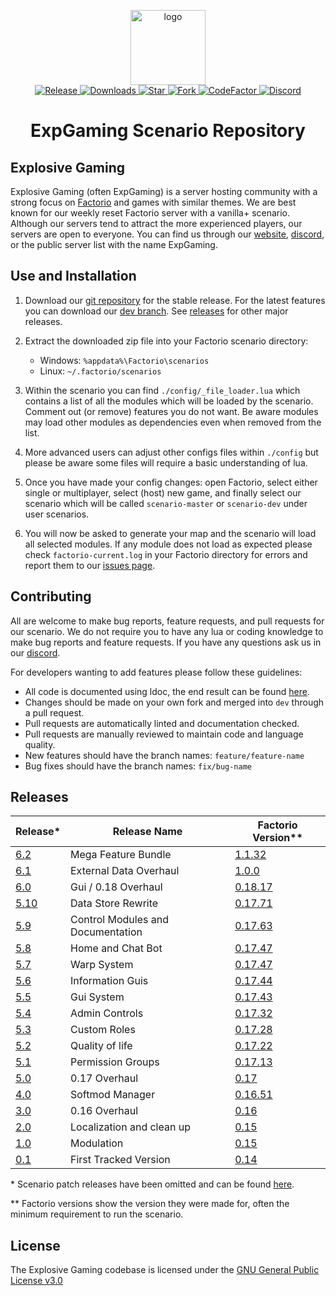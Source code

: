 <p align="center">
  <img alt="logo" src="https://avatars2.githubusercontent.com/u/39745392?s=200&v=4" width="120">
  <br>
  <a href="https://github.com/explosivegaming/scenario/tags">
    <img src="https://img.shields.io/github/tag/explosivegaming/scenario.svg?label=Release" alt="Release">
  </a>
  <a href="https://github.com/explosivegaming/scenario/archive/master.zip">
    <img src="https://img.shields.io/github/downloads/explosivegaming/scenario/total.svg?label=Downloads" alt="Downloads">
  </a>
  <a href="https://github.com/explosivegaming/scenario/stargazers">
    <img src="https://img.shields.io/github/stars/explosivegaming/scenario.svg?label=Stars" alt="Star">
  </a>
  <a href="http://github.com/explosivegaming/scenario/fork">
    <img src="https://img.shields.io/github/forks/explosivegaming/scenario.svg?label=Forks" alt="Fork">
  </a>
  <a href="https://www.codefactor.io/repository/github/explosivegaming/scenario">
    <img src="https://www.codefactor.io/repository/github/explosivegaming/scenario/badge" alt="CodeFactor">
  </a>
  <a href="https://discord.explosivegaming.nl">
    <img src="https://discordapp.com/api/guilds/260843215836545025/widget.png?style=shield" alt="Discord">
  </a>
</p>
<h1 align="center">ExpGaming Scenario Repository</h2>

## Explosive Gaming

Explosive Gaming (often ExpGaming) is a server hosting community with a strong focus on [Factorio](factorio) and games with similar themes. We are best known for our weekly reset Factorio server with a vanilla+ scenario. Although our servers tend to attract the more experienced players, our servers are open to everyone. You can find us through our [website], [discord], or the public server list with the name ExpGaming.

## Use and Installation

1) Download our [git repository](stable-dl) for the stable release. For the latest features you can download our [dev branch](experimental-dl). See [releases](#releases) for other major releases.

2) Extract the downloaded zip file into your Factorio scenario directory:
    * Windows: `%appdata%\Factorio\scenarios`
    * Linux: `~/.factorio/scenarios`

3) Within the scenario you can find `./config/_file_loader.lua` which contains a list of all the modules which will be loaded by the scenario. Comment out (or remove) features you do not want. Be aware modules may load other modules as dependencies even when removed from the list.

4) More advanced users can adjust other configs files within `./config` but please be aware some files will require a basic understanding of lua.

5) Once you have made your config changes: open Factorio, select either single or multiplayer, select (host) new game, and finally select our scenario which will be called `scenario-master` or `scenario-dev` under user scenarios.

6) You will now be asked to generate your map and the scenario will load all selected modules. If any module does not load as expected please check `factorio-current.log` in your Factorio directory for errors and report them to our [issues page](issues).

## Contributing

All are welcome to make bug reports, feature requests, and pull requests for our scenario. We do not require you to have any lua or coding knowledge to make bug reports and feature requests. If you have any questions ask us in our [discord].

For developers wanting to add features please follow these guidelines:

* All code is documented using ldoc, the end result can be found [here](docs).
* Changes should be made on your own fork and merged into `dev` through a pull request.
* Pull requests are automatically linted and documentation checked.
* Pull requests are manually reviewed to maintain code and language quality.
* New features should have the branch names: `feature/feature-name`
* Bug fixes should have the branch names: `fix/bug-name`

## Releases

| Release* | Release Name | Factorio Version** |
|---|---|---|
| [6.2][s6.2] | Mega Feature Bundle | [1.1.32][f1.1.32] |
| [6.1][s6.1] | External Data Overhaul | [1.0.0][f1.0.0] |
| [6.0][s6.0] | Gui / 0.18 Overhaul | [0.18.17][f0.18.17] |
| [5.10][s5.10] | Data Store Rewrite | [0.17.71][f0.17.71] |
| [5.9][s5.9] | Control Modules and Documentation | [0.17.63][f0.17.63] |
| [5.8][s5.8] | Home and Chat Bot | [0.17.47][f0.17.49] |
| [5.7][s5.7] | Warp System | [0.17.47][f0.17.47] |
| [5.6][s5.6] | Information Guis | [0.17.44][f0.17.44] |
| [5.5][s5.5] | Gui System | [0.17.43][f0.17.43] |
| [5.4][s5.4] | Admin Controls | [0.17.32][f0.17.32] |
| [5.3][s5.3] | Custom Roles | [0.17.28][f0.17.28] |
| [5.2][s5.2] | Quality of life | [0.17.22][f0.17.22] |
| [5.1][s5.1] | Permission Groups | [0.17.13][f0.17.13] |
| [5.0][s5.0] | 0.17 Overhaul| [0.17][f0.17.9] |
| [4.0][s4.0] | Softmod Manager | [0.16.51][f0.16.51] |
| [3.0][s3.0] | 0.16 Overhaul | [0.16][f0.16] |
| [2.0][s2.0] | Localization and clean up | [0.15][f0.15] |
| [1.0][s1.0] | Modulation | [0.15][f0.15] |
| [0.1][s0.1] | First Tracked Version | [0.14][f0.14] |

\* Scenario patch releases have been omitted and can be found [here](https://github.com/explosivegaming/scenario/releases).

\*\* Factorio versions show the version they were made for, often the minimum requirement to run the scenario.

[s6.2]: https://github.com/explosivegaming/scenario/releases/tag/6.2.0
[s6.1]: https://github.com/explosivegaming/scenario/releases/tag/6.1.0
[s6.0]: https://github.com/explosivegaming/scenario/releases/tag/6.0.0
[s5.10]: https://github.com/explosivegaming/scenario/releases/tag/5.10.0
[s5.9]: https://github.com/explosivegaming/scenario/releases/tag/5.9.0
[s5.8]: https://github.com/explosivegaming/scenario/releases/tag/5.8.0
[s5.7]: https://github.com/explosivegaming/scenario/releases/tag/5.7.0
[s5.6]: https://github.com/explosivegaming/scenario/releases/tag/5.6.0
[s5.5]: https://github.com/explosivegaming/scenario/releases/tag/5.5.0
[s5.4]: https://github.com/explosivegaming/scenario/releases/tag/5.4.0
[s5.3]: https://github.com/explosivegaming/scenario/releases/tag/5.3.0
[s5.2]: https://github.com/explosivegaming/scenario/releases/tag/5.2.0
[s5.1]: https://github.com/explosivegaming/scenario/releases/tag/5.1.0
[s5.0]: https://github.com/explosivegaming/scenario/releases/tag/5.0.0
[s4.0]: https://github.com/explosivegaming/scenario/releases/tag/v4.0
[s3.0]: https://github.com/explosivegaming/scenario/releases/tag/v3.0
[s2.0]: https://github.com/explosivegaming/scenario/releases/tag/v2.0
[s1.0]: https://github.com/explosivegaming/scenario/releases/tag/v1.0
[s0.1]: https://github.com/explosivegaming/scenario/releases/tag/v0.1

[f1.1.32]: https://wiki.factorio.com/Version_history/1.1.0#1.1.32
[f1.0.0]: https://wiki.factorio.com/Version_history/1.0.0#1.0.0
[f0.18.17]: https://wiki.factorio.com/Version_history/0.18.0#0.18.17
[f0.17.71]: https://wiki.factorio.com/Version_history/0.17.0#0.17.71
[f0.17.63]: https://wiki.factorio.com/Version_history/0.17.0#0.17.63
[f0.17.49]: https://wiki.factorio.com/Version_history/0.17.0#0.17.49
[f0.17.47]: https://wiki.factorio.com/Version_history/0.17.0#0.17.47
[f0.17.44]: https://wiki.factorio.com/Version_history/0.17.0#0.17.44
[f0.17.43]: https://wiki.factorio.com/Version_history/0.17.0#0.17.43
[f0.17.32]: https://wiki.factorio.com/Version_history/0.17.0#0.17.32
[f0.17.28]: https://wiki.factorio.com/Version_history/0.17.0#0.17.28
[f0.17.22]: https://wiki.factorio.com/Version_history/0.17.0#0.17.22
[f0.17.13]: https://wiki.factorio.com/Version_history/0.17.0#0.17.13
[f0.17.9]: https://wiki.factorio.com/Version_history/0.17.0#0.17.9
[f0.16.51]: https://wiki.factorio.com/Version_history/0.16.0#0.16.51
[f0.16]: https://wiki.factorio.com/Version_history/0.16.0
[f0.15]: https://wiki.factorio.com/Version_history/0.15.0
[f0.14]: https://wiki.factorio.com/Version_history/0.14.0

## License

The Explosive Gaming codebase is licensed under the [GNU General Public License v3.0](LICENSE)

[stable-dl]: https://github.com/explosivegaming/scenario/archive/master.zip
[experimental-dl]: https://github.com/explosivegaming/scenario/archive/dev.zip
[factorio]: https://factorio.com/
[docs]: https://explosivegaming.github.io/scenario/
[issues]: https://github.com/explosivegaming/scenario/issues/new/choose
[website]: https://explosivegaming.nl
[discord]: https://discord.explosivegaming.nl
